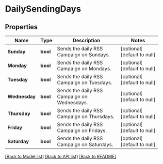 # DailySendingDays

## Properties
Name | Type | Description | Notes
------------ | ------------- | ------------- | -------------
**Sunday** | **bool** | Sends the daily RSS Campaign on Sundays. | [optional] [default to null]
**Monday** | **bool** | Sends the daily RSS Campaign on Mondays. | [optional] [default to null]
**Tuesday** | **bool** | Sends the daily RSS Campaign on Tuesdays. | [optional] [default to null]
**Wednesday** | **bool** | Sends the daily RSS Campaign on Wednesdays. | [optional] [default to null]
**Thursday** | **bool** | Sends the daily RSS Campaign on Thursdays. | [optional] [default to null]
**Friday** | **bool** | Sends the daily RSS Campaign on Fridays. | [optional] [default to null]
**Saturday** | **bool** | Sends the daily RSS Campaign on Saturdays. | [optional] [default to null]

[[Back to Model list]](../README.md#documentation-for-models) [[Back to API list]](../README.md#documentation-for-api-endpoints) [[Back to README]](../README.md)

